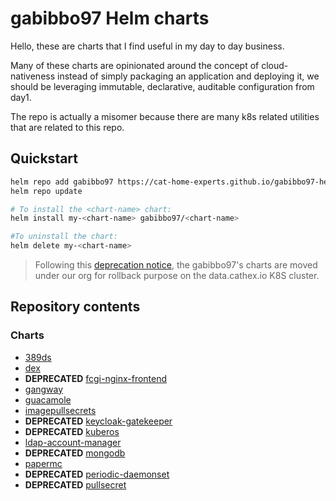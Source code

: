 # gabibbo97 Helm charts

Hello, these are charts that I find useful in my day to day business.

Many of these charts are opinionated around the concept of cloud-nativeness instead of simply packaging an application and deploying it, we should be leveraging immutable,  declarative, auditable configuration from day1.

The repo is actually a misomer because there are many k8s related utilities that are related to this repo.

## Quickstart

```bash
helm repo add gabibbo97 https://cat-home-experts.github.io/gabibbo97-helm-charts
helm repo update

# To install the <chart-name> chart:
helm install my-<chart-name> gabibbo97/<chart-name>

#To uninstall the chart:
helm delete my-<chart-name>
```

> Following this [deprecation notice](https://github.blog/changelog/2021-01-29-github-pages-will-stop-redirecting-pages-sites-from-github-com-after-april-15-2021/), the gabibbo97's charts are moved under our org for rollback purpose on the data.cathex.io K8S cluster.

## Repository contents

### Charts

* [389ds](charts/389ds)
* [dex](charts/dex)
* __DEPRECATED__ [fcgi-nginx-frontend](charts/fcgi-nginx-frontend)
* [gangway](charts/gangway)
* [guacamole](charts/guacamole)
* [imagepullsecrets](charts/imagepullsecrets)
* __DEPRECATED__ [keycloak-gatekeeper](charts/keycloak-gatekeeper)
* __DEPRECATED__ [kuberos](charts/kuberos)
* [ldap-account-manager](charts/ldap-account-manager)
* __DEPRECATED__ [mongodb](charts/mongodb)
* [papermc](charts/papermc)
* __DEPRECATED__ [periodic-daemonset](charts/periodic-daemonset)
* __DEPRECATED__ [pullsecret](charts/pullsecret)
